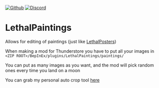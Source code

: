 [![Github](https://img.shields.io/badge/dynamic/json?url=https%3A%2F%2Fapi.github.com%2Frepos%2Ffemboytv%2FLC_LethalPaintings&query=%24.stargazers_count&suffix=%20stars&style=for-the-badge&logo=github&logoColor=%23FFFFFF&label=%20&labelColor=%23121212&color=%236cc644)](https://github.com/femboytv/LC_LethalPaintings)
[![Discord](https://img.shields.io/discord/1038789193113014333?style=for-the-badge&logo=discord&logoColor=%235865F2&label=%20&labelColor=%23121212&color=%235865F2)](https://discord.gg/VFRHNGrydD)
# LethalPaintings
Allows for editing of paintings (just like [LethalPosters](https://thunderstore.io/c/lethal-company/p/femboytv/LethalPosters/))

When making a mod for Thunderstore you have to put all your images in
`<ZIP ROOT>/BepInEx/plugins/LethalPaintings/paintings/`

You can put as many images as you want, and the mod will pick random ones every time you land on a moon

You can grab my personal auto crop tool [here](https://github.com/Atakku/lpg)
